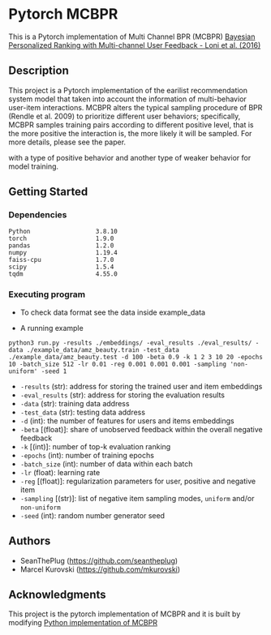 # Pytorch MCBPR

This is a Pytorch implementation of Multi Channel BPR (MCBPR)
[Bayesian Personalized Ranking with Multi-channel User Feedback - Loni et al. (2016)](https://dl.acm.org/doi/pdf/10.1145/2959100.2959163)

## Description

This project is a Pytorch implementation of the earilist recommendation system model that taken into account the information of multi-behavior user-item interactions. MCBPR alters the typical sampling procedure of BPR (Rendle et al. 2009) to prioritize different user behaviors; specifically, MCBPR samples training pairs according to different positive level, that is the more positive the interaction is, the more likely it will be sampled. For more details, please see the paper.

with a type of positive behavior and another type of weaker behavior for model training.

## Getting Started

### Dependencies
```
Python                  3.8.10
torch                   1.9.0
pandas                  1.2.0
numpy                   1.19.4
faiss-cpu               1.7.0
scipy                   1.5.4
tqdm                    4.55.0
```

### Executing program

* To check data format see the data inside example_data 

* A running example
```
python3 run.py -results ./embeddings/ -eval_results ./eval_results/ -data ./example_data/amz_beauty.train -test_data ./example_data/amz_beauty.test -d 100 -beta 0.9 -k 1 2 3 10 20 -epochs 10 -batch_size 512 -lr 0.01 -reg 0.001 0.001 0.001 -sampling 'non-uniform' -seed 1
```

* `-results` (str): address for storing the trained user and item embeddings
* `-eval_results` (str): address for storing the evaluation results
* `-data` (str): training data address
* `-test_data` (str): testing data address
* `-d` (int): the number of features for users and items embeddings
* `-beta` [(float)]: share of unobserved feedback within the overall negative feedback
* `-k` [(int)]: number of top-k evaluation ranking
* `-epochs` (int): number of training epochs
* `-batch_size` (int): number of data within each batch
* `-lr` (float): learning rate
* `-reg` [(float)]: regularization parameters for user, positive and negative item
* `-sampling` [(str)]: list of negative item sampling modes, `uniform` and/or `non-uniform`
* `-seed` (int): random number generator seed

## Authors


* SeanThePlug (https://github.com/seantheplug)
* Marcel Kurovski (https://github.com/mkurovski)

## Acknowledgments

This project is the pytorch implementation of MCBPR and it is built by modifying [Python implementation of MCBPR](https://github.com/mkurovski/multi_channel_bpr#bayesian-personalized-ranking-with-multi-channel-user-feedback---loni-et-al-2016)
